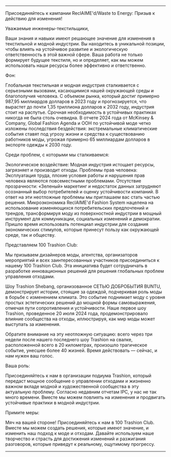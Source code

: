 ---

Присоединяйтесь к кампании ReclAIME'd/Waste to Energy: Призыв к действию для изменения!

Уважаемые инженеры-текстильщики,

Ваши знания и навыки имеют решающее значение для изменения в текстильной и модной индустрии. Вы находитесь в уникальной позиции, чтобы влиять на устойчивое развитие и экологическую ответственность в этой важной сфере. Ваша работа не только формирует будущее текстиля, но и определяет, как мы можем использовать наши ресурсы более эффективно и ответственно.

Фон:

Глобальная текстильная и модная индустрия сталкивается с серьезными вызовами, касающимися нашей окружающей среды и благополучия человека. С объемом рынка, который достиг примерно 987,95 миллиардов долларов в 2023 году и прогнозируется, что вырастет до почти 1,35 триллиона долларов к 2032 году, индустрия стоит на распутье. Срочная необходимость в устойчивых практиках никогда не была столь очевидна. В отчете 2024 года от McKinsey & Company, Global Fashion Agenda и ООН по устойчивой моде четко изложены последствия бездействия: экстремальные климатические события ставят под угрозу жизни и средства к существованию работников моды, угрожая примерно 65 миллиардам долларов в экспорте одежды к 2030 году.

Среди проблем, с которыми мы сталкиваемся:

Экологическое воздействие: Модная индустрия истощает ресурсы, загрязняет и производит отходы.
Проблемы прав человека: Эксплуатация труда, плохие условия работы и нарушения прав человека являются повсеместными проблемами.
Отсутствие прозрачности: «Зеленый» маркетинг и недостаток данных затрудняют осознанный выбор потребителей и оценку устойчивости компаний.
В ответ на эти неотложные проблемы мы приглашаем вас стать частью решения. Микроэкономика ReclAIME'd Fashion System нацелена на использование изменяющихся потребительских предпочтений и трендов, трансформируя моду из поверхностной индустрии в мощный инструмент для коммуникации, социальных изменений и демократии. Пришло время использовать потенциал индустрии для создания экономических стимулов, которые принесут пользу как окружающей среде, так и обществу.

Представляем 100 Trashion Club:

Мы призываем дизайнеров моды, агентства, организаторов мероприятий и всех заинтересованных участников присоединиться к нашему 100 Trashion Club. Эта инициатива будет сотрудничать в разработке инновационных решений для решения глобальных проблем управления отходами.

Шоу Trashion Shebang, организованное СЕТЬЮ ДОБРОБЫТИЯ BUNTU, демонстрирует истории, стоящие за одеждой, подчеркивая роль моды в борьбе с изменением климата. Это событие поднимает моду с уровня простых эстетических решений до мощной формы самовыражения, отмечая пути сопротивления и устойчивости. Наше первое шоу Trashion, проведенное 20 июля 2024 года, продемонстрировало влияние сообщества на отходы, иллюстрируя, как мир моды может выступать за изменения.

Обратите внимание на эту неотложную ситуацию: всего через три недели после нашего последнего шоу Trashion на свалке, расположенной всего в 20 километрах, произошло трагическое событие, унесшее более 40 жизней. Время действовать — сейчас, и нам нужен ваш голос.

Ваша роль:

Присоединяйтесь к нам в организации подиума Trashion, который передаст мощное сообщение о управлении отходами и жизненно важном вкладе модной и художественной сообщества в эту актуальную проблему. Согласно недавним отчетам IPC, у нас не так много времени. Вместе мы можем повлиять на изменения и продвигать устойчивые практики в модной индустрии.

Примите меры:

Мяч на вашей стороне! Присоединяйтесь к нам в 100 Trashion Club. Вместе мы можем создать решения, которые имеют значение, и изменить наш подход к моде и отходам. Давайте используем наше творчество и страсть для достижения изменений и разжигания разговоров, которые приведут к реальному, ощутимому прогрессу.

---